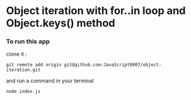 # Object iteration with for..in loop and Object.keys() method

### To run this app
clone it :
```
git remote add origin git@github.com:JavaScript0007/object-iteration.git
```

and run a command in your terminal
```
node index.js
```
